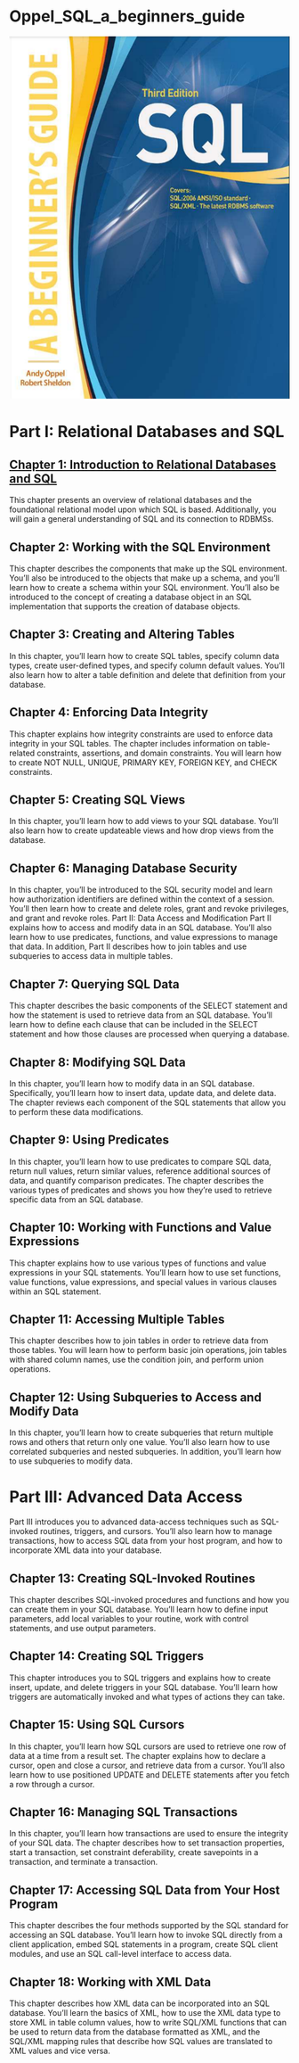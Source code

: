 # Oppel_SQL_a_beginners_guide

![title.png](assets/img/title.png?t=1680211184737)

# Part I: Relational Databases and SQL

## [Chapter 1: Introduction to Relational Databases and SQL](chapter1/c1.md)

This chapter presents an overview of relational databases and the foundational relational model upon which SQL is based. Additionally, you will gain a general understanding of SQL and its connection to RDBMSs.

## Chapter 2: Working with the SQL Environment

This chapter describes the components that make up the SQL environment. You’ll also be introduced to the objects that make up a schema, and you’ll learn how to create a schema within your SQL environment. You’ll also be introduced to the concept of creating a database object in an SQL implementation that supports the creation of database objects.

## Chapter 3: Creating and Altering Tables

In this chapter, you’ll learn how to create SQL tables, specify column data types, create user-defined types, and specify column default values. You’ll also learn how to alter a table definition and delete that definition from your database.

## Chapter 4: Enforcing Data Integrity

This chapter explains how integrity constraints are used to enforce data integrity in your SQL tables. The chapter includes information on table-related constraints, assertions, and domain constraints. You will learn how to create NOT NULL, UNIQUE, PRIMARY KEY, FOREIGN KEY, and CHECK constraints.

## Chapter 5: Creating SQL Views

In this chapter, you’ll learn how to add views to your SQL database. You’ll also learn how to create updateable views and how drop views from the database.

## Chapter 6: Managing Database Security

In this chapter, you’ll be introduced to the SQL security model and learn how authorization identifiers are defined within the context of a session. You’ll then learn how to create and delete roles, grant and revoke privileges, and grant and revoke roles. Part II: Data Access and Modification Part II explains how to access and modify data in an SQL database. You’ll also learn how to use predicates, functions, and value expressions to manage that data. In addition, Part II describes how to join tables and use subqueries to access data in multiple tables.

## Chapter 7: Querying SQL Data

This chapter describes the basic components of the SELECT statement and how the statement is used to retrieve data from an SQL database. You’ll learn how to define each clause that can be included in the SELECT statement and how those clauses are processed when querying a database.

## Chapter 8: Modifying SQL Data

In this chapter, you’ll learn how to modify data in an SQL database. Specifically, you’ll learn how to insert data, update data, and delete data. The chapter reviews each component of the SQL statements that allow you to perform these data modifications.

## Chapter 9: Using Predicates

In this chapter, you’ll learn how to use predicates to compare SQL data, return null values, return similar values, reference additional sources of data, and quantify comparison predicates. The chapter describes the various types of predicates and shows you how they’re used to retrieve specific data from an SQL database.

## Chapter 10: Working with Functions and Value Expressions

This chapter explains how to use various types of functions and value expressions in your SQL statements. You’ll learn how to use set functions, value functions, value expressions, and special values in various clauses within an SQL statement.

## Chapter 11: Accessing Multiple Tables

This chapter describes how to join tables in order to retrieve data from those tables. You will learn how to perform basic join operations, join tables with shared column names, use the condition join, and perform union operations.

## Chapter 12: Using Subqueries to Access and Modify Data

In this chapter, you’ll learn how to create subqueries that return multiple rows and others that return only one value. You’ll also learn how to use correlated subqueries and nested subqueries. In addition, you’ll learn how to use subqueries to modify data.

# Part III: Advanced Data Access

Part III introduces you to advanced data-access techniques such as SQL-invoked routines, triggers, and cursors. You’ll also learn how to manage transactions, how to access SQL data from your host program, and how to incorporate XML data into your database.

## Chapter 13: Creating SQL-Invoked Routines

This chapter describes SQL-invoked procedures and functions and how you can create them in your SQL database. You’ll learn how to define input parameters, add local variables to your routine, work with control statements, and use output parameters.

## Chapter 14: Creating SQL Triggers

This chapter introduces you to SQL triggers and explains how to create insert, update, and delete triggers in your SQL database. You’ll learn how triggers are automatically invoked and what types of actions they can take.

## Chapter 15: Using SQL Cursors

In this chapter, you’ll learn how SQL cursors are used to retrieve one row of data at a time from a result set. The chapter explains how to declare a cursor, open and close a cursor, and retrieve data from a cursor. You’ll also learn how to use positioned UPDATE and DELETE statements after you fetch a row through a cursor.

## Chapter 16: Managing SQL Transactions

In this chapter, you’ll learn how transactions are used to ensure the integrity of your SQL data. The chapter describes how to set transaction properties, start a transaction, set constraint deferability, create savepoints in a transaction, and terminate a transaction.

## Chapter 17: Accessing SQL Data from Your Host Program

This chapter describes the four methods supported by the SQL standard for accessing an SQL database. You’ll learn how to invoke SQL directly from a client application, embed SQL statements in a program, create SQL client modules, and use an SQL call-level interface to access data.

## Chapter 18: Working with XML Data

This chapter describes how XML data can be incorporated into an SQL database. You’ll learn the basics of XML, how to use the XML data type to store XML in table column values, how to write SQL/XML functions that can be used to return data from the database formatted as XML, and the SQL/XML mapping rules that describe how SQL values are translated to XML values and vice versa.
